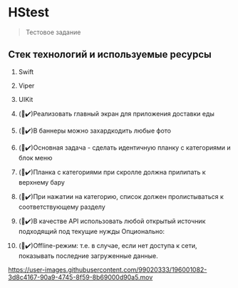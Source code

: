 # HStest

> Тестовое задание

## Стек технологий и используемые ресурсы
1. Swift
2. Viper
3. UIKit

1. (🔺✔️)Реализовать главный экран для приложения доставки еды
2. (🔺✔️)В баннеры можно захардкодить любые фото
3. (🔺✔️)Основная задача - сделать идентичную планку с категориями и блок меню
4. (🔺✔️)Планка с категориями при скролле должна прилипать к верхнему бару
5. (🔺✔️)При нажатии на категорию, список должен пролистываться к соответствующему разделу
6. (🔺✔️)В качестве API использовать любой открытый источник подходящий под текущие нужды
Опционально:
7. (🔺✔️)Offline-режим: т.е. в случае, если нет доступа к сети, показывать последние загруженные данные.

https://user-images.githubusercontent.com/99020333/196001082-3d8c4167-90a9-4745-8f59-8b69000d90a5.mov

